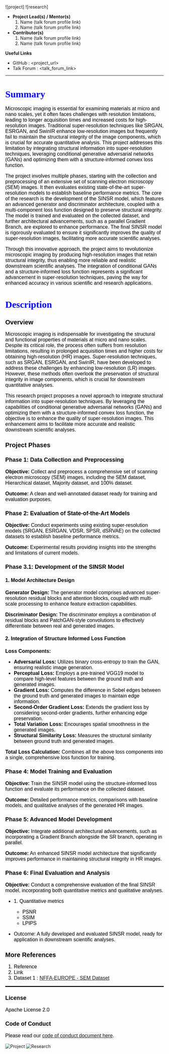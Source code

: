 
<!DOCTYPE html>
<html>
<head>
    <title>Structure-informed super resolution technique for scientific imaging</title>
</head>
<body>
![project] ![research]

- <b>Project Lead(s) / Mentor(s)</b>
    1. Name (talk forum profile link)
    2. Name (talk forum profile link)
- <b>Contributor(s)</b>
    1. Name (talk forum profile link)
    2. Name (talk forum profile link)

<b>Useful Links </b>

- GitHub : <project_url>
- Talk Forum : <talk_forum_link>

---
<h1 style="font-family: 'Times New Roman', Times, serif; font-size: 30px; color: blue;">
    <b>Summary</b>
</h1>

<p style="font-family: Arial, sans-serif; font-size: 16px; color: black;">
    Microscopic imaging is essential for examining materials at micro and nano scales, yet it often faces challenges with resolution limitations, leading to longer acquisition times and increased costs for high-resolution images. Traditional super-resolution techniques like SRGAN, ESRGAN, and SwinIR enhance low-resolution images but frequently fail to maintain the structural integrity of the image components, which is crucial for accurate quantitative analysis. This project addresses this limitation by integrating structural information into super-resolution techniques, leveraging conditional generative adversarial networks (GANs) and optimizing them with a structure-informed convex loss function.
</p>

<p style="font-family: Arial, sans-serif; font-size: 16px; color: black;">
    The project involves multiple phases, starting with the collection and preprocessing of an extensive set of scanning electron microscopy (SEM) images. It then evaluates existing state-of-the-art super-resolution models to establish baseline performance metrics. The core of the research is the development of the SINSR model, which features an advanced generator and discriminator architecture, coupled with a multi-component loss function designed to preserve structural integrity. The model is trained and evaluated on the collected dataset, and further architectural advancements, such as a parallel Gradient Branch, are explored to enhance performance. The final SINSR model is rigorously evaluated to ensure it significantly improves the quality of super-resolution images, facilitating more accurate scientific analyses.
</p>

<p style="font-family: Arial, sans-serif; font-size: 16px; color: black;">
    Through this innovative approach, the project aims to revolutionize microscopic imaging by producing high-resolution images that retain structural integrity, thus enabling more reliable and realistic downstream scientific analyses. The integration of conditional GANs and a structure-informed loss function represents a significant advancement in super-resolution techniques, paving the way for enhanced accuracy in various scientific and research applications.
</p>

<h1 style="font-family: 'Times New Roman', Times, serif; font-size: 30px; color: blue;">
    <b>Description</b>
</h1>

<h2 style="font-family: Arial, sans-serif; font-size: 20px; color: black;">Overview</h2>
<p style="font-family: Arial, sans-serif; font-size: 16px; color: black;">
    Microscopic imaging is indispensable for investigating the structural and functional properties of materials at micro and nano scales. Despite its critical role, the process often suffers from resolution limitations, resulting in prolonged acquisition times and higher costs for obtaining high-resolution (HR) images. Super-resolution techniques, such as SRGAN, ESRGAN, and SwinIR, have been developed to address these challenges by enhancing low-resolution (LR) images. However, these methods often overlook the preservation of structural integrity in image components, which is crucial for downstream quantitative analyses.
</p>

<p style="font-family: Arial, sans-serif; font-size: 16px; color: black;">
    This research project proposes a novel approach to integrate structural information into super-resolution techniques. By leveraging the capabilities of conditional generative adversarial networks (GANs) and optimizing them with a structure-informed convex loss function, the objective is to enhance the quality of super-resolution images. This enhancement aims to facilitate more accurate and realistic downstream scientific analyses.
</p>

<h2 style="font-family: Arial, sans-serif; font-size: 20px; color: black;">Project Phases</h2>

<h3 style="font-family: Arial, sans-serif; font-size: 18px; color: black;">Phase 1: Data Collection and Preprocessing</h3>
<p style="font-family: Arial, sans-serif; font-size: 16px; color: black;">
    <b>Objective:</b> Collect and preprocess a comprehensive set of scanning electron microscopy (SEM) images, including the SEM dataset, Hierarchical dataset, Majority dataset, and 100% dataset.
</p>
<p style="font-family: Arial, sans-serif; font-size: 16px; color: black;">
    <b>Outcome:</b> A clean and well-annotated dataset ready for training and evaluation purposes.
</p>

<h3 style="font-family: Arial, sans-serif; font-size: 18px; color: black;">Phase 2: Evaluation of State-of-the-Art Models</h3>
<p style="font-family: Arial, sans-serif; font-size: 16px; color: black;">
    <b>Objective:</b> Conduct experiments using existing super-resolution models (SRGAN, ESRGAN, VDSR, SPSR, dSRVAE) on the collected datasets to establish baseline performance metrics.
</p>
<p style="font-family: Arial, sans-serif; font-size: 16px; color: black;">
    <b>Outcome:</b> Experimental results providing insights into the strengths and limitations of current models.
</p>

<h3 style="font-family: Arial, sans-serif; font-size: 18px; color: black;">Phase 3.1: Development of the SINSR Model</h3>

<h4 style="font-family: Arial, sans-serif; font-size: 16px; color: black;">1. Model Architecture Design</h4>
<p style="font-family: Arial, sans-serif; font-size: 16px; color: black;">
    <b>Generator Design:</b> The generator model comprises advanced super-resolution residual blocks and attention blocks, coupled with multi-scale processing to enhance feature extraction capabilities.
</p>
<p style="font-family: Arial, sans-serif; font-size: 16px; color: black;">
    <b>Discriminator Design:</b> The discriminator employs a combination of residual blocks and PatchGAN-style convolutions to effectively differentiate between real and generated images.
</p>

<h4 style="font-family: Arial, sans-serif; font-size: 16px; color: black;">2. Integration of Structure Informed Loss Function</h4>
<p style="font-family: Arial, sans-serif; font-size: 16px; color: black;">
    <b>Loss Components:</b>
</p>
<ul style="font-family: Arial, sans-serif; font-size: 16px; color: black;">
    <li><b>Adversarial Loss:</b> Utilizes binary cross-entropy to train the GAN, ensuring realistic image generation.</li>
    <li><b>Perceptual Loss:</b> Employs a pre-trained VGG19 model to compare high-level features between the ground truth and generated images.</li>
    <li><b>Gradient Loss:</b> Computes the difference in Sobel edges between the ground truth and generated images to maintain edge information.</li>
    <li><b>Second-Order Gradient Loss:</b> Extends the gradient loss by considering second-order gradients, further enhancing edge preservation.</li>
    <li><b>Total Variation Loss:</b> Encourages spatial smoothness in the generated images.</li>
    <li><b>Structural Similarity Loss:</b> Measures the structural similarity between ground truth and generated images.</li>
</ul>
<p style="font-family: Arial, sans-serif; font-size: 16px; color: black;">
    <b>Total Loss Calculation:</b> Combines all the above loss components into a single, comprehensive loss function for training.
</p>

<h3 style="font-family: Arial, sans-serif; font-size: 18px; color: black;">Phase 4: Model Training and Evaluation</h3>
<p style="font-family: Arial, sans-serif; font-size: 16px; color: black;">
    <b>Objective:</b> Train the SINSR model using the structure-informed loss function and evaluate its performance on the collected dataset.
</p>
<p style="font-family: Arial, sans-serif; font-size: 16px; color: black;">
    <b>Outcome:</b> Detailed performance metrics, comparisons with baseline models, and qualitative analyses of the generated HR images.
</p>

<h3 style="font-family: Arial, sans-serif; font-size: 18px; color: black;">Phase 5: Advanced Model Development</h3>
<p style="font-family: Arial, sans-serif; font-size: 16px; color: black;">
    <b>Objective:</b> Integrate additional architectural advancements, such as incorporating a Gradient Branch alongside the SR branch, operating in parallel.
</p>
<p style="font-family: Arial, sans-serif; font-size: 16px; color: black;">
    <b>Outcome:</b> An enhanced SINSR model architecture that significantly improves performance in maintaining structural integrity in HR images.
</p>

<h3 style="font-family: Arial, sans-serif; font-size: 18px; color: black;">Phase 6: Final Evaluation and Analysis</h3>
<p style="font-family: Arial, sans-serif; font-size: 16px; color: black;">
    <b>Objective:</b> Conduct a comprehensive evaluation of the final SINSR model, incorporating both quantitative metrics and qualitative analyses.
</p>
<ul style="font-family: Arial, sans-serif; font-size: 16px; color: black;">
    <li>1. Quantitative metrics</li>
    <ul>
        <li>PSNR</li>
        <li>SSIM</li>
        <li>LPIPS</li>
    </ul>
</ul>
<ul style="font-family: Arial, sans-serif; font-size: 16px; color: black;">
    <li>Outcome: A fully developed and evaluated SINSR model, ready for application in downstream scientific analyses.</li>
</ul>

<h2 style="font-family: Arial, sans-serif; font-size: 20px; color: black;">More References</h2>
<ol style="font-family: Arial, sans-serif; font-size: 16px; color: black;">
    <li>Reference</li>
    <li>Link</li>
    <li>Dataset 1 : <a href="https://b2share.eudat.eu/records/19cc2afd23e34b92b36a1dfd0113a89f">NFFA-EUROPE - SEM Dataset</a></li>
</ol>

<hr style="border: 1px solid black;">

<h3 style="font-family: Arial, sans-serif; font-size: 18px; color: black;">License</h3>
<p style="font-family: Arial, sans-serif; font-size: 16px; color: black;">Apache License 2.0</p>

<h3 style="font-family: Arial, sans-serif; font-size: 18px; color: black;">Code of Conduct</h3>
<p style="font-family: Arial, sans-serif; font-size: 16px; color: black;">Please read our <a href="https://github.com/aaivu/aaivu-introduction/blob/master/docs/code_of_conduct.md">code of conduct document here</a>.</p>

<img src="https://img.shields.io/badge/-Project-blue" alt="Project">
<img src="https://img.shields.io/badge/-Research-yellowgreen" alt="Research">

</body>
</html>


